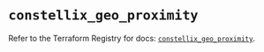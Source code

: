 # `constellix_geo_proximity`

Refer to the Terraform Registry for docs: [`constellix_geo_proximity`](https://registry.terraform.io/providers/constellix/constellix/0.4.6/docs/resources/geo_proximity).
